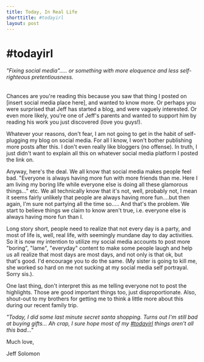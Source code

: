 ```yaml
---
title: Today, In Real Life
shorttitle: #todayirl
layout: post
---
```

<script src="/assets/js/lastmod.js" type="text/javascript"></script>

# #todayirl
###### "Fixing social media"..... or something with more eloquence and less self-righteous pretentiousness.

Chances are you're reading this because you saw that thing I posted on [insert social media place here], and wanted to know more.
Or perhaps you were surprised that Jeff has started a blog, and were vaguely interested.
Or even more likely, you're one of Jeff's parents and wanted to support him by reading his work you just discovered (love you guys!).

Whatever your reasons, don't fear, I am not going to get in the habit of self-plugging my blog on social media.
For all I know, I won't bother publishing more posts after this. I don't even really like bloggers (no offense).
In truth, I just didn't want to explain all this on whatever social media platform I posted the link on.

Anyway, here's the deal. We all know that social media makes people feel bad. "Everyone is always having more fun with more friends than me.
Here I am living my boring life while everyone else is doing all these glamorous things..." etc.
We all technically know that it's not, well, probably not, I mean it seems fairly unlikely that people are always having more fun....but then again, I'm sure not partying all the time so.....
And that's the problem. We start to believe things we claim to know aren't true, i.e. everyone else is always having more fun than I.

Long story short, people need to realize that not every day is a party, and most of life is, well, real life, with seemingly mundane day to day activities.
So it is now my intention to utilize my social media accounts to post more "boring", "lame", "everyday" content to
make some people laugh and help us all realize that most days are most days, and not only is that ok, but that's good.
I'd encourage you to do the same. (My sister is going to kill me, she worked so hard on me not sucking at my social
media self portrayal. Sorry sis.).

One last thing, don't interpret this as me telling everyone not to post the highlights. Those are good important things too, just disproportionate.
Also, shout-out to my brothers for getting me to think a little more about this during our recent family trip.



<i>"Today, I did some last minute secret santa shopping. Turns out I'm still bad at buying gifts...
Ah crap, I sure hope most of my <a href="https://twitter.com/search?f=tweets&q=%23todayirl&src=typd">#todayirl</a>
things aren't all this bad..."</i>

Much love,

Jeff Solomon
